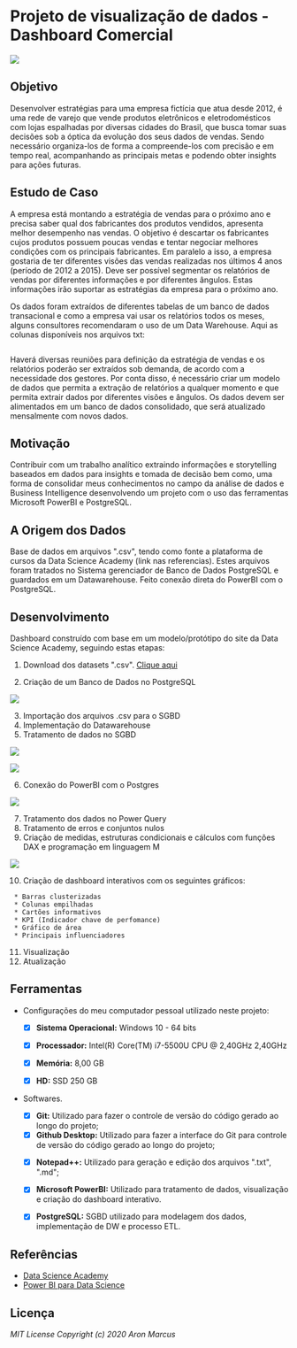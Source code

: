 # Projeto de visualização de dados - Dashboard Comercial


![](https://github.com/aronmarcus/BI_DashboardVendas/blob/main/Desenvolvimento/Dashboard.png)


## Objetivo ##

 <p>Desenvolver estratégias para uma empresa fictícia que atua desde 2012, é uma rede de varejo que vende produtos eletrônicos e eletrodomésticos com lojas espalhadas por diversas cidades do Brasil, que busca tomar suas decisões sob a óptica da evolução dos seus dados de vendas. Sendo necessário organiza-los de forma a compreende-los com precisão e em tempo real, acompanhando as principais metas e podendo obter insights para ações futuras.</p>
 
## Estudo de Caso ##

 <p>A empresa está montando a estratégia de vendas para o próximo ano e precisa saber qual dos fabricantes dos produtos vendidos, apresenta melhor desempenho nas vendas. O objetivo é descartar os fabricantes cujos produtos possuem poucas vendas e tentar negociar melhores condições com os principais fabricantes. Em paralelo a isso, a empresa gostaria de ter diferentes visões das vendas realizadas nos últimos 4 anos (período de 2012 a 2015). Deve ser possível segmentar os relatórios de vendas por diferentes informações e por diferentes ângulos. Estas informações irão suportar as estratégias da empresa para o próximo ano.</p>

<p>Os dados foram extraídos de diferentes tabelas de um banco de dados transacional e como a empresa vai usar os relatórios todos os meses, alguns consultores recomendaram o uso
de um Data Warehouse. Aqui as colunas disponíveis nos arquivos txt:
 
 ![]()

 <p>Haverá diversas reuniões para definição da estratégia de vendas e os relatórios poderão ser extraídos sob demanda, de acordo com a necessidade dos gestores. Por conta disso, é necessário criar um modelo de dados que permita a extração de relatórios a qualquer momento e que permita extrair dados por diferentes visões e ângulos. Os dados devem ser alimentados em um banco de dados consolidado, que será atualizado mensalmente com novos dados.</p>

## Motivação ##

  <p>Contribuir com um trabalho analítico extraindo informações e storytelling baseados em dados para insights e tomada de decisão bem como, uma forma de consolidar meus conhecimentos no campo da análise de dados e Business Intelligence desenvolvendo um projeto com o uso das ferramentas Microsoft PowerBI e PostgreSQL.</p>

## A Origem dos Dados ##

  <p>Base de dados em arquivos ".csv", tendo como fonte a plataforma de cursos da Data Science Academy (link nas referencias). Estes arquivos foram tratados no Sistema gerenciador de Banco de Dados PostgreSQL e guardados em um Datawarehouse. Feito conexão direta do PowerBI com o PostgreSQL. </p>

## Desenvolvimento ##

  <p>Dashboard construído com base em um modelo/protótipo do site da Data Science Academy, seguindo estas etapas:</p>
  
  1. Download dos datasets ".csv". [Clique aqui](https://github.com/aronmarcus/BI_DashboardVendas/tree/main/Datasets_csv)
  
  2. Criação de um Banco de Dados no PostgreSQL
  
  ![](https://github.com/aronmarcus/BI_DashboardVendas/blob/main/Desenvolvimento/sql1.png)
  
  3. Importação dos arquivos .csv para o SGBD
  4. Implementação do Datawarehouse
  5. Tratamento de dados no SGBD
  
  ![](https://github.com/aronmarcus/BI_DashboardVendas/blob/main/Desenvolvimento/sql2.png)
  
  ![](https://github.com/aronmarcus/BI_DashboardVendas/blob/main/Desenvolvimento/relacionamentos.png)
  
  6. Conexão do PowerBI com o Postgres
  
  ![](https://github.com/aronmarcus/BI_DashboardVendas/blob/main/Desenvolvimento/conexao.png)
  
  7. Tratamento dos dados no Power Query
  8. Tratamento de erros e conjuntos nulos
  9. Criação de medidas, estruturas condicionais e cálculos com funções DAX e programação em linguagem M
  
  ![](https://github.com/aronmarcus/BI_DashboardVendas/blob/main/Desenvolvimento/DAX.png)
  
  10. Criação de dashboard interativos com os seguintes gráficos:
  
     * Barras clusterizadas
     * Colunas empilhadas
     * Cartões informativos
     * KPI (Indicador chave de perfomance)
     * Gráfico de área
     * Principais influenciadores
     
  11. Visualização
  12. Atualização

## Ferramentas ##

  - <p>Configurações do meu computador pessoal utilizado neste projeto:</p>

     - [x] <strong>Sistema Operacional:</strong> Windows 10 - 64 bits</p>
     - [x] <strong>Processador:</strong> Intel(R) Core(TM) i7-5500U CPU @ 2,40GHz 2,40GHz</p>
     - [x] <strong>Memória:</strong> 8,00 GB </p>
     - [x] <strong>HD:</strong> SSD 250 GB</p>

  - <p>Softwares.</p>
  
     - [x] <strong>Git:</strong> Utilizado para fazer o controle de versão do código gerado ao longo do projeto;
     - [x] <strong>Github Desktop:</strong> Utilizado para fazer a interface do Git para controle de versão do código gerado ao longo do projeto;</p>
     - [x] <strong>Notepad++:</strong> Utilizado para geração e edição dos arquivos ".txt", ".md";</p>
     - [x] <strong>Microsoft PowerBI:</strong> Utilizado para tratamento de dados, visualização e criação do dashboard interativo.</p>
     - [x] <strong>PostgreSQL:</strong> SGBD utilizado para modelagem dos dados, implementação de DW e processo ETL.</p>
  
  ## Referências ##
  
  - [Data Science Academy](https://www.datascienceacademy.com.br/)
  - [Power BI para Data Science](https://www.datascienceacademy.com.br/course?courseid=microsoft-power-bi-para-data-science)
  
  ## Licença ##
  
  _MIT License Copyright (c) 2020 Aron Marcus_
 

